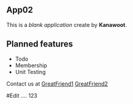## App02
This is a _blank application_ create
by **Kanawoot**.

## Planned features
* Todo
* Membership
* Unit Testing

Contact us at
[GreatFriend1](http://next.greatfriends.biz)
[GreatFriend2](http://next.greatfriends.biz)


#Edit ....
123
